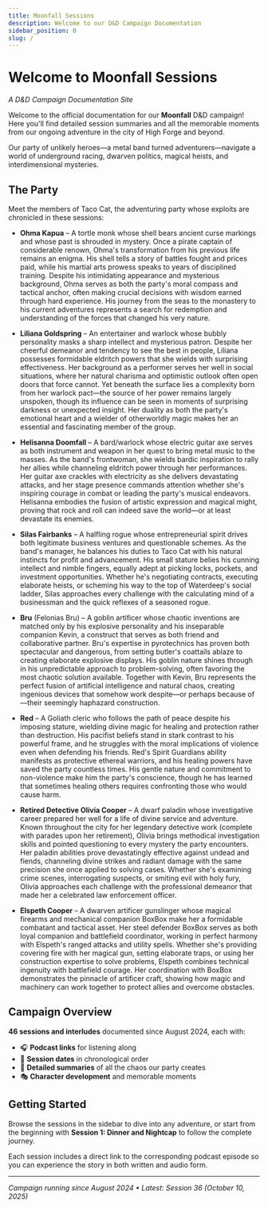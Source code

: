 ```yaml
---
title: Moonfall Sessions
description: Welcome to our D&D Campaign Documentation
sidebar_position: 0
slug: /
---
```


# Welcome to Moonfall Sessions

*A D&D Campaign Documentation Site*

Welcome to the official documentation for our **Moonfall** D&D campaign! Here you'll find detailed session summaries and all the memorable moments from our ongoing adventure in the city of High Forge and beyond.

Our party of unlikely heroes—a metal band turned adventurers—navigate a world of underground racing, dwarven politics, magical heists, and interdimensional mysteries.

## The Party

Meet the members of Taco Cat, the adventuring party whose exploits are chronicled in these sessions:

- **Ohma Kapua** – A tortle monk whose shell bears ancient curse markings and whose past is shrouded in mystery. Once a pirate captain of considerable renown, Ohma's transformation from his previous life remains an enigma. His shell tells a story of battles fought and prices paid, while his martial arts prowess speaks to years of disciplined training. Despite his intimidating appearance and mysterious background, Ohma serves as both the party's moral compass and tactical anchor, often making crucial decisions with wisdom earned through hard experience. His journey from the seas to the monastery to his current adventures represents a search for redemption and understanding of the forces that changed his very nature.

- **Liliana Goldspring** – An entertainer and warlock whose bubbly personality masks a sharp intellect and mysterious patron. Despite her cheerful demeanor and tendency to see the best in people, Liliana possesses formidable eldritch powers that she wields with surprising effectiveness. Her background as a performer serves her well in social situations, where her natural charisma and optimistic outlook often open doors that force cannot. Yet beneath the surface lies a complexity born from her warlock pact—the source of her power remains largely unspoken, though its influence can be seen in moments of surprising darkness or unexpected insight. Her duality as both the party's emotional heart and a wielder of otherworldly magic makes her an essential and fascinating member of the group.

- **Helisanna Doomfall** – A bard/warlock whose electric guitar axe serves as both instrument and weapon in her quest to bring metal music to the masses. As the band's frontwoman, she wields bardic inspiration to rally her allies while channeling eldritch power through her performances. Her guitar axe crackles with electricity as she delivers devastating attacks, and her stage presence commands attention whether she's inspiring courage in combat or leading the party's musical endeavors. Helisanna embodies the fusion of artistic expression and magical might, proving that rock and roll can indeed save the world—or at least devastate its enemies.

- **Silas Fairbanks** – A halfling rogue whose entrepreneurial spirit drives both legitimate business ventures and questionable schemes. As the band's manager, he balances his duties to Taco Cat with his natural instincts for profit and advancement. His small stature belies his cunning intellect and nimble fingers, equally adept at picking locks, pockets, and investment opportunities. Whether he's negotiating contracts, executing elaborate heists, or scheming his way to the top of Waterdeep's social ladder, Silas approaches every challenge with the calculating mind of a businessman and the quick reflexes of a seasoned rogue.

- **Bru** (Felonias Bru) – A goblin artificer whose chaotic inventions are matched only by his explosive personality and his inseparable companion Kevin, a construct that serves as both friend and collaborative partner. Bru's expertise in pyrotechnics has proven both spectacular and dangerous, from setting butler's coattails ablaze to creating elaborate explosive displays. His goblin nature shines through in his unpredictable approach to problem-solving, often favoring the most chaotic solution available. Together with Kevin, Bru represents the perfect fusion of artificial intelligence and natural chaos, creating ingenious devices that somehow work despite—or perhaps because of—their seemingly haphazard construction.

- **Red** – A Goliath cleric who follows the path of peace despite his imposing stature, wielding divine magic for healing and protection rather than destruction. His pacifist beliefs stand in stark contrast to his powerful frame, and he struggles with the moral implications of violence even when defending his friends. Red's Spirit Guardians ability manifests as protective ethereal warriors, and his healing powers have saved the party countless times. His gentle nature and commitment to non-violence make him the party's conscience, though he has learned that sometimes healing others requires confronting those who would cause harm.

- **Retired Detective Olivia Cooper** – A dwarf paladin whose investigative career prepared her well for a life of divine service and adventure. Known throughout the city for her legendary detective work (complete with parades upon her retirement), Olivia brings methodical investigation skills and pointed questioning to every mystery the party encounters. Her paladin abilities prove devastatingly effective against undead and fiends, channeling divine strikes and radiant damage with the same precision she once applied to solving cases. Whether she's examining crime scenes, interrogating suspects, or smiting evil with holy fury, Olivia approaches each challenge with the professional demeanor that made her a celebrated law enforcement officer.

- **Elspeth Cooper** – A dwarven artificer gunslinger whose magical firearms and mechanical companion BoxBox make her a formidable combatant and tactical asset. Her steel defender BoxBox serves as both loyal companion and battlefield coordinator, working in perfect harmony with Elspeth's ranged attacks and utility spells. Whether she's providing covering fire with her magical gun, setting elaborate traps, or using her construction expertise to solve problems, Elspeth combines technical ingenuity with battlefield courage. Her coordination with BoxBox demonstrates the pinnacle of artificer craft, showing how magic and machinery can work together to protect allies and overcome obstacles.

## Campaign Overview

**46 sessions and interludes** documented since August 2024, each with:
- 🎧 **Podcast links** for listening along
- 📅 **Session dates** in chronological order  
- 📖 **Detailed summaries** of all the chaos our party creates
- 🎭 **Character development** and memorable moments

## Getting Started

Browse the sessions in the sidebar to dive into any adventure, or start from the beginning with **Session 1: Dinner and Nightcap** to follow the complete journey.

Each session includes a direct link to the corresponding podcast episode so you can experience the story in both written and audio form.

---

*Campaign running since August 2024 • Latest: Session 36 (October 10, 2025)*
